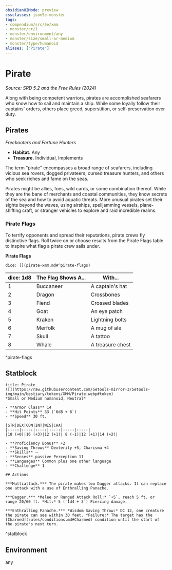 ```yaml
---
obsidianUIMode: preview
cssclasses: json5e-monster
tags:
- compendium/src/5e/xmm
- monster/cr/1
- monster/environment/any
- monster/size/small-or-medium
- monster/type/humanoid
aliases: ["Pirate"]
---
```

# Pirate
*Source: SRD 5.2 and the Free Rules (2024)*  

Along with being competent warriors, pirates are accomplished seafarers who know how to sail and maintain a ship. While some loyally follow their captains' orders, others place greed, superstition, or self-preservation over duty.

## Pirates

*Freebooters and Fortune Hunters*

- **Habitat.** Any  
- **Treasure.** Individual, Implements  

The term "pirate" encompasses a broad range of seafarers, including vicious sea rovers, dogged privateers, cursed treasure hunters, and others who seek riches and fame on the seas.

Pirates might be allies, foes, wild cards, or some combination thereof. While they are the bane of merchants and coastal communities, they know secrets of the sea and how to avoid aquatic threats. More unusual pirates set their sights beyond the waves, using airships, spelljamming vessels, plane-shifting craft, or stranger vehicles to explore and raid incredible realms.

### Pirate Flags

To terrify opponents and spread their reputations, pirate crews fly distinctive flags. Roll twice on or choose results from the Pirate Flags table to inspire what flag a pirate crew sails under.

**Pirate Flags**

`dice: [](pirate-xmm.md#^pirate-flags)`

| dice: 1d8 | The Flag Shows A... | With... |
|-----------|---------------------|---------|
| 1 | Buccaneer | A captain's hat |
| 2 | Dragon | Crossbones |
| 3 | Fiend | Crossed blades |
| 4 | Goat | An eye patch |
| 5 | Kraken | Lightning bolts |
| 6 | Merfolk | A mug of ale |
| 7 | Skull | A tattoo |
| 8 | Whale | A treasure chest |
^pirate-flags

## Statblock

```ad-statblock
title: Pirate
![](https://raw.githubusercontent.com/5etools-mirror-3/5etools-img/main/bestiary/tokens/XMM/Pirate.webp#token)
*Small or Medium humanoid, Neutral*

- **Armor Class** 14
- **Hit Points** 33 (`6d8 + 6`)
- **Speed** 30 ft.

|STR|DEX|CON|INT|WIS|CHA|
|:---:|:---:|:---:|:---:|:---:|:---:|
|10 (+0)|16 (+3)|12 (+1)| 8 (-1)|12 (+1)|14 (+2)|

- **Proficiency Bonus** +2
- **Saving Throws** Dexterity +5, Charisma +4
- **Skills** ⏤
- **Senses** passive Perception 11
- **Languages** Common plus one other language
- **Challenge** 1

## Actions

***Multiattack.*** The pirate makes two Dagger attacks. It can replace one attack with a use of Enthralling Panache.

***Dagger.*** *Melee or Ranged Attack Roll:* `+5`, reach 5 ft. or range 20/60 ft. *Hit:* 5 (`1d4 + 3`) Piercing damage.

***Enthralling Panache.*** *Wisdom Saving Throw:* DC 12, one creature the pirate can see within 30 feet. *Failure:* The target has the [Charmed](rules/conditions.md#Charmed) condition until the start of the pirate's next turn.
```
^statblock

## Environment

any